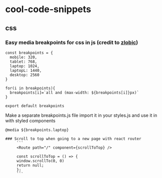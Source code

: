# cool-code-snippets

## css

### Easy media breakpoints for css in js (credit to [zlobic](https://github.com/zlobic))
```
const breakpoints = {
  mobile: 320,
  tablet: 768,
  laptop: 1024,
  laptopL: 1440,
  desktop: 2560
}

for(i in breakpoints){
  breakpoints[i]=`all and (max-width: ${breakpoints[i]}px)`
}

export default breakpoints
```
Make a separate breakpoints.js file import it in your styles.js and use it in with styled components
```
@media ${breakpoints.laptop}

### Scroll to top when going to a new page with react router
     ```
     <Route path="/" component={scrollToTop} />
     
     const scrollToTop = () => {
     window.scrollTo(0, 0)
     return null;
     };
     ```
